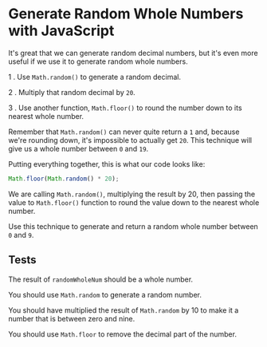 # Generate Random Whole Numbers with JavaScript

It's great that we can generate random decimal numbers, but it's even more useful if we use it to generate random whole numbers.

1 . Use `Math.random()` to generate a random decimal.

2 . Multiply that random decimal by `20`.

3 . Use another function, `Math.floor()` to round the number down to its nearest whole number.

Remember that `Math.random()` can never quite return a `1` and, because we're rounding down, it's impossible to actually get `20`. This technique will give us a whole number between `0` and `19`.

Putting everything together, this is what our code looks like:

```javascript
Math.floor(Math.random() * 20);
```

We are calling `Math.random()`, multiplying the result by 20, then passing the value to `Math.floor()` function to round the value down to the nearest whole number.

Use this technique to generate and return a random whole number between `0` and `9`.

## Tests

The result of `randomWholeNum` should be a whole number.

You should use `Math.random` to generate a random number.

You should have multiplied the result of `Math.random` by 10 to make it a number that is between zero and nine.

You should use `Math.floor` to remove the decimal part of the number.
